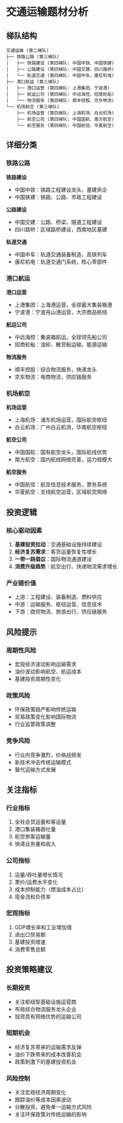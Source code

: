 # 交通运输题材分析

## 梯队结构
```
交通运输 (第二梯队)
├── 铁路公路 (第三梯队)
│   ├── 铁路建设 (第四梯队: 中国中铁、中国铁建)
│   ├── 公路建设 (第四梯队: 中国交建、四川路桥)
│   └── 轨道交通 (第四梯队: 中国中车、康尼机电)
├── 港口航运 (第三梯队)
│   ├── 港口运营 (第四梯队: 上港集团、宁波港)
│   ├── 航运公司 (第四梯队: 中远海控、招商轮船)
│   └── 物流服务 (第四梯队: 顺丰控股、京东物流)
└── 机场航空 (第三梯队)
    ├── 机场运营 (第四梯队: 上海机场、白云机场)
    ├── 航空公司 (第四梯队: 中国国航、南方航空)
    └── 航空服务 (第四梯队: 中国航信、华夏航空)
```

## 详细分类

### 铁路公路
**铁路建设**
- 中国中铁：铁路工程建设龙头，基建央企
- 中国铁建：铁路、公路、市政工程建设

**公路建设**
- 中国交建：公路、桥梁、隧道工程建设
- 四川路桥：区域路桥建设，西南地区基建

**轨道交通**
- 中国中车：轨道交通装备制造，高铁列车
- 康尼机电：轨道交通门系统，核心零部件

### 港口航运
**港口运营**
- 上港集团：上海港运营，全球最大集装箱港
- 宁波港：宁波舟山港运营，大宗商品枢纽

**航运公司**
- 中远海控：集装箱航运，全球领先船公司
- 招商轮船：油轮、散货船运输，能源运输

**物流服务**
- 顺丰控股：综合物流服务，快递龙头
- 京东物流：电商物流，供应链服务

### 机场航空
**机场运营**
- 上海机场：浦东机场运营，国际航空枢纽
- 白云机场：广州白云机场，华南航空枢纽

**航空公司**
- 中国国航：国有航空龙头，国际航线优势
- 南方航空：国内航线网络完善，运力规模大

**航空服务**
- 中国航信：航空信息技术服务，票务系统
- 华夏航空：支线航空运营，区域航空网络

## 投资逻辑

### 核心驱动因素
1. **基建投资拉动**：交通基础设施持续建设
2. **经济复苏需求**：客货运量恢复性增长
3. **一带一路倡议**：国际物流通道建设
4. **消费升级趋势**：航空出行、快递物流需求增长

### 产业链价值
- 上游：工程建设、装备制造、燃料供应
- 中游：运输服务、枢纽运营、信息技术
- 下游：商贸物流、旅游出行、供应链服务

## 风险提示

### 周期性风险
- 宏观经济波动影响运输需求
- 油价波动影响航空、航运成本
- 基建投资周期性变化

### 政策风险
- 环保政策趋严影响传统运输
- 贸易政策变化影响国际物流
- 行业监管政策调整

### 竞争风险
- 行业内竞争激烈，价格战频发
- 新技术冲击传统运输模式
- 替代运输方式发展

## 关注指标

### 行业指标
1. 全社会货运量和客运量
2. 港口集装箱吞吐量
3. 航空旅客运输量
4. 快递业务量和收入

### 公司指标
1. 运量/吞吐量增长情况
2. 票价/运费水平变化
3. 成本控制能力（燃油成本占比）
4. 现金流和负债率

### 宏观指标
1. GDP增长率和工业增加值
2. 进出口贸易额
3. 基建投资增速
4. 消费零售总额

## 投资策略建议

### 长期投资
- 关注枢纽型基础设施运营商
- 布局综合物流服务龙头企业
- 投资具有网络优势的运输公司

### 短期机会
- 经济复苏带来的运输需求反弹
- 油价下跌带来的成本改善机会
- 政策刺激下的基建投资机会

### 风险控制
- 关注宏观经济周期变化
- 跟踪油价等成本因素波动
- 分散投资，避免单一运输方式风险
- 关注环保政策对传统运输的影响
